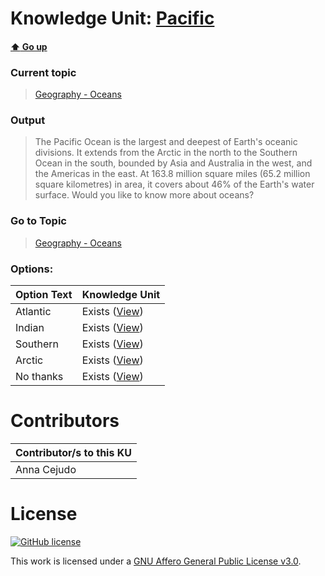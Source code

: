 # Knowledge Unit: [Pacific](../../knowledge_units/geography-oceans/pacific.md)

#### [:arrow_up: Go up](../../topics/geography-oceans.md)
### Current topic
> [Geography - Oceans](../../topics/geography-oceans.md)
### Output
> The Pacific Ocean is the largest and deepest of Earth&#039;s oceanic divisions. It extends from the Arctic in the north to the Southern Ocean in the south, bounded by Asia and Australia in the west, and the Americas in the east. At 163.8 million square miles (65.2 million square kilometres) in area, it covers about 46% of the Earth&#039;s water surface. Would you like to know more about oceans?
### Go to Topic
> [Geography - Oceans](../../topics/geography-oceans.md)

### Options: 

| Option Text | Knowledge Unit |
| - | - |  
| Atlantic  |  Exists ([View](../../knowledge_units/geography-oceans/atlantic.md))  |  
| Indian  |  Exists ([View](../../knowledge_units/geography-oceans/indian.md))  |  
| Southern  |  Exists ([View](../../knowledge_units/geography-oceans/southern.md))  |  
| Arctic  |  Exists ([View](../../knowledge_units/geography-oceans/arctic.md))  |  
| No thanks  |  Exists ([View](../../knowledge_units/geography-oceans/no-thanks.md))  | 

# Contributors

| Contributor/s to this KU |
| - | 
| Anna Cejudo |

# License
[![GitHub license](https://img.shields.io/github/license/inbrainz/cerebro)](https://github.com/inbrainz/cerebro/blob/master/LICENSE)

This work is licensed under a [GNU Affero General Public License v3.0](https://www.gnu.org/licenses/agpl-3.0.txt).
